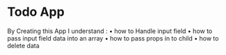 # Todo App

By Creating this App I understand : 
• how to Handle input field
• how to pass input field data into an array
• how to pass props in to child 
• how to delete data
